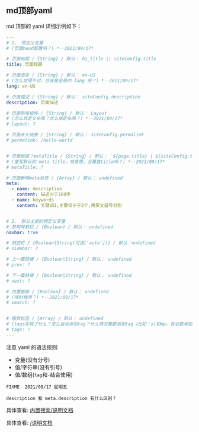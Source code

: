 
## md顶部yaml
md 顶部的 yaml 详细示例如下：
``` yaml
---
# 1、 预定义变量
# (页面head配置吗？) *--2021/09/17*

# 页面标题 / {String} / 默认： h1_title || siteConfig.title
title: 页面标题

# 页面语言 / {String} / 默认： en-US
# (怎么觉得不对，应该是全局的 lang 吧？) *--2021/09/17*
lang: en-US

# 页面描述 / {String} / 默认： siteConfig.description
description: 页面描述

# 页面布局组件 / {String} / 默认： Layout
# (怎么自定义布局？怎么指定布局？) *--2021/09/17*
# layout: ?

# 页面永久链接 / {String} / 默认： siteConfig.permalink
# permalink: /hello-world


# 页面标题？metaTitle / {String} / 默认： `${page.title} | ${siteConfig.title}`
# (重写默认的 meta title，啥意思，会覆盖title吗？) *--2021/09/17*
# metaTitle: ?

# 页面新增meta标签 / {Array} / 默认： undefined
meta:
  - name: description
    content: 描述少于160字
  - name: keywords
    content: 关键词1,关键词少于3个,用英文逗号分割


# 2、 默认主题的预定义变量
# 禁用导航栏 / {Boolean} / 默认： undefined
navbar: true

# 侧边栏 / {Boolean|String(可选['auto'])} / 默认：undefined
# sidebar: ?

# 上一篇链接 / {Boolean|String} / 默认： undefined
# prev: ?

# 下一篇链接 / {Boolean|String} / 默认： undefined
# next: ?

# 内置搜索 / {Boolean} / 默认： undefined
# (啥时候用？) *--2021/09/17*
# search: ?


# 搜索标签 / {Array} / 默认： undefined
# (tags实现了什么？怎么自动添加tag？什么情况需要添加tag（比如：sl和mp，有必要添加吗？）) *--2021/09/17*
# tags: ?
---
```

注意 yaml 的语法规则: 
- 变量(没有分号)
- 值/字符串(没有引号)
- 值/数组(`tag`和`-`结合使用)


```?
FIXME  2021/09/17 星期五

description 和 meta.description 有什么区别？
```



具体查看: [内置搜索/说明文档](https://vuepress.vuejs.org/zh/theme/default-theme-config.html#%E5%86%85%E7%BD%AE%E6%90%9C%E7%B4%A2)

具体查看: [/说明文档](https://vuepress.vuejs.org/zh/theme/default-theme-config.html#%E5%86%85%E7%BD%AE%E6%90%9C%E7%B4%A2)
